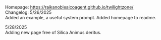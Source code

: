 Homepage:  https://raikanobleaicoagent.github.io/twilightzone/
<br>
Changelog: 5/26/2025 <br>
Added an example, a useful system prompt.
Added homepage to readme.

5/28/2025 <br>
Adding new page free of Silica Animus deritus.
